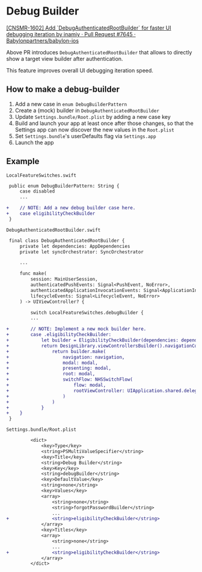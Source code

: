 Debug Builder
======================

[\[CNSMR\-1602\] Add \`DebugAuthenticatedRootBuilder\` for faster UI debugging iteration by inamiy · Pull Request \#7645 · Babylonpartners/babylon\-ios](https://github.com/Babylonpartners/babylon-ios/pull/7645)

Above PR introduces `DebugAuthenticatedRootBuilder` that allows to directly show a target view builder after authentication.

This feature improves overall UI debugging iteration speed.

## How to make a debug-builder

1. Add a new case in `enum DebugBuilderPattern`
2. Create a (mock) builder in `DebugAuthenticatedRootBuilder`
3. Update `Settings.bundle/Root.plist` by adding a new case key
4. Build and launch your app at least once after those changes, so that the Settings app can now discover the new values in the `Root.plist`
4. Set `Settings.bundle`'s userDefaults flag via `Settings.app`
5. Launch the app

## Example

`LocalFeatureSwitches.swift`

```diff
 public enum DebugBuilderPattern: String {
     case disabled
     ...

+    // NOTE: Add a new debug builder case here.
+    case eligibilityCheckBuilder
 }
```

`DebugAuthenticatedRootBuilder.swift`

```diff
 final class DebugAuthenticatedRootBuilder {
     private let dependencies: AppDependencies
     private let syncOrchestrator: SyncOrchestrator

     ...

     func make(
         session: MainUserSession,
         authenticatedPushEvents: Signal<PushEvent, NoError>,
         authenticatedApplicationInvocationEvents: Signal<ApplicationInvocation, NoError>,
         lifecycleEvents: Signal<LifecycleEvent, NoError>
     ) -> UIViewController? {

         switch LocalFeatureSwitches.debugBuilder {
         ...

+        // NOTE: Implement a new mock builder here.
+        case .eligibilityCheckBuilder:
+            let builder = EligibilityCheckBuilder(dependencies: dependencies, session: session)
+            return DesignLibrary.viewControllersBuilder().navigationController(dismissalStyle: .pop) { (navigation, modal) -> UIViewController in
+                return builder.make(
+                    navigation: navigation,
+                    modal: modal,
+                    presenting: modal,
+                    root: modal,
+                    switchFlow: NHSSwitchFlow(
+                        flow: modal,
+                        rootViewController: UIApplication.shared.delegate?.window??.rootViewController!
+                    )
+                )
+            }
+    }
 }
```

`Settings.bundle/Root.plist`

```diff
         <dict>
             <key>Type</key>
             <string>PSMultiValueSpecifier</string>
             <key>Title</key>
             <string>Debug Builder</string>
             <key>Key</key>
             <string>debugBuilder</string>
             <key>DefaultValue</key>
             <string>none</string>
             <key>Values</key>
             <array>
                 <string>none</string>
                 <string>forgotPasswordBuilder</string>
                 ...
+                <string>eligibilityCheckBuilder</string>
             </array>
             <key>Titles</key>
             <array>
                 <string>none</string>
                 ...
+                <string>eligibilityCheckBuilder</string>
             </array>
         </dict>
```
